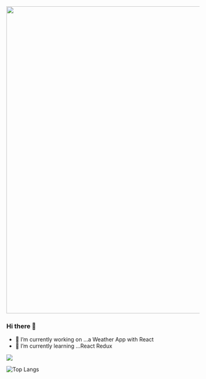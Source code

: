 <img src="https://github.com/verona-hub/verona-hub/blob/main/dosomething.jpg?raw=true" width="800px" />

### Hi there 👋

- 🔭 I’m currently working on ...a Weather App with React
- 🌱 I’m currently learning ...React Redux

![](https://visitor-badge.laobi.icu/badge?page_id=verona-hub.verona-hub)

![Top Langs](https://github-readme-stats.vercel.app/api/top-langs/?username=verona-hub)
